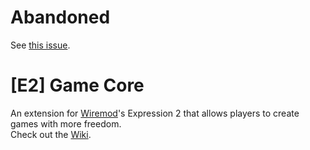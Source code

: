# Abandoned
See [this issue](https://github.com/Cryotheus/e2_game_core/issues/1).

# [E2] Game Core
An extension for [Wiremod](https://github.com/wiremod/wire)'s Expression 2 that allows players to create games with more freedom.  
Check out the [Wiki](https://github.com/Cryotheus/e2_game_core/wiki).

